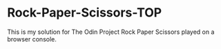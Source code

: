 # Rock-Paper-Scissors-TOP
This is my solution for The Odin Project  Rock Paper Scissors played on a browser console.
